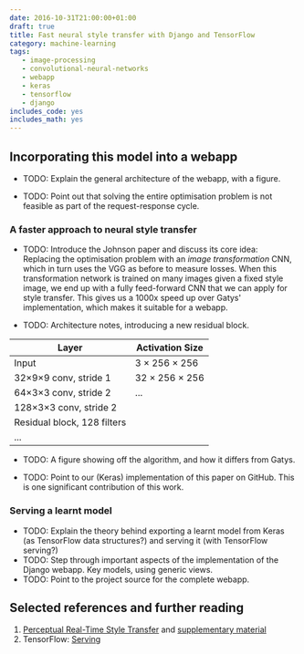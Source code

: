 ```yaml
---
date: 2016-10-31T21:00:00+01:00
draft: true
title: Fast neural style transfer with Django and TensorFlow
category: machine-learning
tags:
   - image-processing
   - convolutional-neural-networks
   - webapp
   - keras
   - tensorflow
   - django
includes_code: yes
includes_math: yes
---
```


## Incorporating this model into a webapp

- TODO: Explain the general architecture of the webapp, with a
  figure.

- TODO: Point out that solving the entire optimisation problem is not
  feasible as part of the request-response cycle.

### A faster approach to neural style transfer

- TODO: Introduce the Johnson paper and discuss its core idea:
  Replacing the optimisation problem with an *image transformation*
  CNN, which in turn uses the VGG as before to measure losses. When
  this transformation network is trained on many images given a fixed
  style image, we end up with a fully feed-forward CNN that we can
  apply for style transfer. This gives us a 1000x speed up over Gatys'
  implementation, which makes it suitable for a webapp.

- TODO: Architecture notes, introducing a new residual block.

| Layer                       | Activation Size |
| ----------------------------|---------------- |
| Input                       | 3 × 256 × 256   |
| 32×9×9 conv, stride 1       | 32 × 256 × 256  |
| 64×3×3 conv, stride 2       | ...             |
| 128×3×3 conv, stride 2      |                 |
| Residual block, 128 filters |                 |
| ...                         |                 |


- TODO: A figure showing off the algorithm, and how it differs from
  Gatys.

- TODO: Point to our (Keras) implementation of this paper on
  GitHub. This is one significant contribution of this work.

### Serving a learnt model

- TODO: Explain the theory behind exporting a learnt model from Keras
  (as TensorFlow data structures?) and serving it (with TensorFlow
  serving?)
- TODO: Step through important aspects of the implementation of the
  Django webapp. Key models, using generic views.
- TODO: Point to the project source for the complete webapp.

## Selected references and further reading

1. [Perceptual Real-Time Style
   Transfer][fast-neural-style-johnson-etal] and [supplementary
   material][fast-neural-style-johnson-etal-supp]
2. TensorFlow: [Serving][tensorflow-serving]

[fast-neural-style-johnson-etal]: https://arxiv.org/abs/1603.08155
[fast-neural-style-johnson-etal-supp]: https://cs.stanford.edu/people/jcjohns/papers/fast-style/fast-style-supp.pdf
[tensorflow-serving]: https://tensorflow.github.io/serving/

